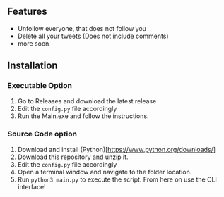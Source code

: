 ## Features

* Unfollow everyone, that does not follow you
* Delete all your tweets (Does not include comments)
* more soon

## Installation
### Executable Option
1. Go to Releases and download the latest release
2. Edit the `config.py` file accordingly
3. Run the Main.exe and follow the instructions.

### Source Code option
1. Download and install (Python)[https://www.python.org/downloads/]
2. Download this repository and unzip it.
3. Edit the `config.py` file accordingly
4. Open a terminal window and navigate to the folder location.
5. Run `python3 main.py` to execute the script. From here on use the CLI interface!
